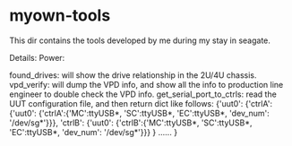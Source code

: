 # myown-tools
This dir contains the tools developed by me during my stay in seagate.

Details:
Power:

found_drives:
     will show the drive relationship in the 2U/4U chassis.
vpd_verify:
     will dump the VPD info, and show all the info to production line engineer to double check the VPD info.
get_serial_port_to_ctrls:
     read the UUT configuration file, and then return dict like follows:
     {'uut0': {'ctrlA': {'uut0': {'ctrlA':{'MC':ttyUSB*, 'SC':ttyUSB*, 'EC':ttyUSB*, 'dev_num': '/dev/sg*'}}},
               'ctrlB': {'uut0': {'ctrlB':{'MC':ttyUSB*, 'SC':ttyUSB*, 'EC':ttyUSB*, 'dev_num': '/dev/sg*'}}}
              }
       ......
     }
